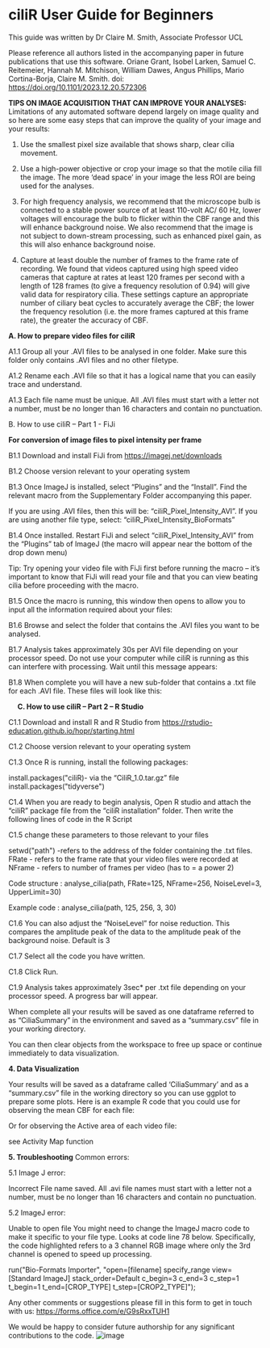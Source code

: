 # ciliR User Guide for Beginners

This guide was written by Dr Claire M. Smith, Associate Professor UCL

Please reference all authors listed in the accompanying paper in future publications that use this software. Oriane Grant, Isobel Larken, Samuel C. Reitemeier, Hannah M. Mitchison, William Dawes, Angus Phillips, Mario Cortina-Borja, Claire M. Smith. doi: https://doi.org/10.1101/2023.12.20.572306
 

**TIPS ON IMAGE ACQUISITION THAT CAN IMPROVE YOUR ANALYSES:**
Limitations of any automated software depend largely on image quality and so here are some easy steps that can improve the quality of your image and your results:

1)	Use the smallest pixel size available that shows sharp, clear cilia movement. 

2)	Use a high-power objective or crop your image so that the motile cilia fill the image. The more ‘dead space’ in your image the less ROI are being used for the analyses. 

3)	For high frequency analysis, we recommend that the microscope bulb is connected to a stable power source of at least 110-volt AC/ 60 Hz, lower voltages will encourage the bulb to flicker within the CBF range and this will enhance background noise. We also recommend that the image is not subject to down-stream processing, such as enhanced pixel gain, as this will also enhance background noise. 

4)	Capture at least double the number of frames to the frame rate of recording. We found that videos captured using high speed video cameras that capture at rates at least 120 frames per second with a length of 128 frames (to give a frequency resolution of 0.94) will give valid data for respiratory cilia. These settings capture an appropriate number of ciliary beat cycles to accurately average the CBF; the lower the frequency resolution (i.e. the more frames captured at this frame rate), the greater the accuracy of CBF. 



**A. How to prepare video files for ciliR**

A1.1 Group all your .AVI files to be analysed in one folder. Make sure this folder only contains .AVI files and no other filetype. 

A1.2 Rename each .AVI file so that it has a logical name that you can easily trace and understand. 

A1.3 Each file name must be unique. All .AVI files must start with a letter not a number, must be no longer than 16 characters and contain no punctuation.

B. How to use ciliR – Part 1 - FiJi


**For conversion of image files to pixel intensity per frame**

B1.1 Download and install FiJi from https://imagej.net/downloads 

B1.2 Choose version relevant to your operating system 

B1.3 Once ImageJ is installed, select “Plugins” and the “Install”. Find the relevant macro from the Supplementary Folder accompanying this paper. 

If you are using .AVI files, then this will be: “ciliR_Pixel_Intensity_AVI”. 
If you are using another file type, select: “ciliR_Pixel_Intensity_BioFormats” 

B1.4 Once installed. Restart FiJi and select “ciliR_Pixel_Intensity_AVI” from the “Plugins” tab of ImageJ (the macro will appear near the bottom of the drop down menu)

Tip: Try opening your video file with FiJi first before running the macro – it’s important to know that FiJi will read your file and that you can view beating cilia before proceeding with the macro.

B1.5 Once the macro is running, this window then opens to allow you to input all the information required about your files:

B1.6 Browse and select the folder that contains the .AVI files you want to be analysed.

B1.7 Analysis takes approximately 30s per AVI file depending on your processor speed. Do not use your computer while ciliR is running as this can interfere with processing. Wait until this message appears:

B1.8 When complete you will have a new sub-folder that contains a .txt file for each .AVI file. These files will look like this: 

 

 
**C. How to use ciliR – Part 2 – R Studio**

C1.1 Download and install R and R Studio from https://rstudio-education.github.io/hopr/starting.html 

C1.2 Choose version relevant to your operating system 

C1.3 Once R is running, install the following packages:

install.packages("ciliR)- via the “CiliR_1.0.tar.gz” file
install.packages("tidyverse")

C1.4 When you are ready to begin analysis, Open R studio and attach the “ciliR” package file from the “ciliR installation” folder. Then write the following lines of code in the R Script

C1.5 change these parameters to those relevant to your files

setwd("path") -refers to the address of the folder containing the .txt files.
FRate - refers to the frame rate that your video files were recorded at
NFrame - refers to number of frames per video (has to = a power 2)

Code structure :
analyse_cilia(path, FRate=125, NFrame=256, NoiseLevel=3, UpperLimit=30)

Example code :
analyse_cilia(path, 125, 256, 3, 30)


C1.6 You can also adjust the “NoiseLevel” for noise reduction. This compares the amplitude peak of the data to the amplitude peak of the background noise. Default is 3

C1.7 Select all the code you have written.

C1.8 Click Run.

C1.9 Analysis takes approximately 3sec* per .txt file depending on your processor speed. A progress bar will appear.

When complete all your results will be saved as one dataframe referred to as “CiliaSummary” in the environment and saved as a “summary.csv” file in your working directory.

You can then clear objects from the workspace to free up space or continue immediately to data visualization.


**4. Data Visualization**

Your results will be saved as a dataframe called ‘CiliaSummary’ and as a “summary.csv” file in the working directory so you can use ggplot to prepare some plots. Here is an example R code that you could use for observing the mean CBF for each file:


Or for observing the Active area of each video file:

see Activity Map function



**5. Troubleshooting**
Common errors: 


5.1 Image J error:

Incorrect File name saved.
	All .avi file names must start with a letter not a number, must be no longer than 16 characters and contain no punctuation.


5.2 ImageJ error:

Unable to open file	You might need to change the ImageJ macro code to make it specific to your file type. Looks at code line 78 below. Specifically, the code highlighted refers to a 3 channel RGB image where only the 3rd channel is opened to speed up processing. 

run("Bio-Formats Importer", "open=[filename] specify_range view=[Standard ImageJ] stack_order=Default c_begin=3 c_end=3 c_step=1 t_begin=1 t_end=[CROP_TYPE] t_step=[CROP2_TYPE]");
               
   




Any other comments or suggestions please fill in this form to get in touch with us: https://forms.office.com/e/G9sRxxTUH1 

We would be happy to consider future authorship for any significant contributions to the code.
![image](https://github.com/smithlab-code/ciliR/assets/54943371/b1dd5dd2-00bb-46c5-8af5-17cde7a50dae)
